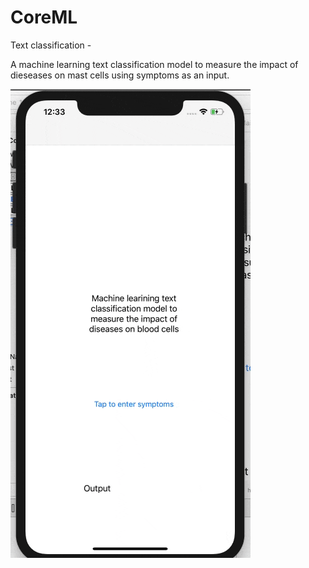 # CoreML

Text classification - 

A machine learning text classification model to measure the impact of dieseases on mast cells using symptoms as an input.


![Output](https://github.com/AkshayDevkate/CoreML/blob/main/Text%20classification/using%20storyboard/output/output.gif)

